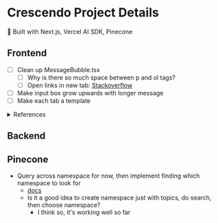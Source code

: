 # Crescendo Project Details
:dizzy: Built with Next.js, Vercel AI SDK, Pinecone

## Frontend
- [ ] Clean up MessageBubble.tsx
    - [ ] Why is there so much space between p and ol tags?
    - [ ] Open links in new tab: [Stackoverflow](https://stackoverflow.com/questions/69119798/react-markdown-links-dont-open-in-a-new-tab-despite-using-target-blank)
- [ ] Make input box grow upwards with longer message
- [ ] Make each tab a template

<details>
<summary>References</summary>
- [Nextjs Route Handlers](https://nextjs.org/docs/app/building-your-application/routing/route-handlers)

#### Vercel AI SDK
- [useChat hook](https://sdk.vercel.ai/docs/reference/ai-sdk-ui/use-chat#api)
- [Vercel AI SDK Chatbot](https://sdk.vercel.ai/docs/ai-sdk-ui/chatbot)

#### Effects
- [react-typewriter-effect](https://www.npmjs.com/package/react-typewriter-effect)
</details>

## Backend


## Pinecone
- Query across namespace for now, then implement finding which namespace to look for
    - [docs](http://docs.pinecone.io/guides/data/query-data#query-across-namespaces)
    - Is it a good idea to create namespace just with topics, do search, then choose namespace?
        - I think so, it's working well so far